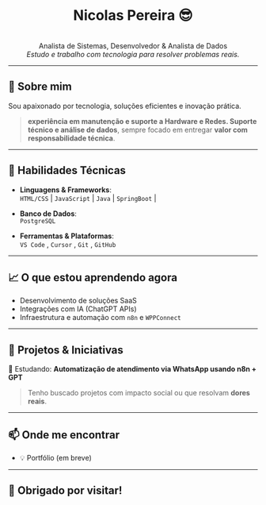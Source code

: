 <h1 align="center">Nicolas Pereira 😎</h1>
<p align="center">
<br> Analista de Sistemas, Desenvolvedor & Analista de Dados </br>
  <i>Estudo e trabalho com tecnologia para resolver problemas reais.</i>
</p>

---

## 💼 Sobre mim

Sou apaixonado por tecnologia, soluções eficientes e inovação prática.  

>  **experiência em manutenção e suporte a Hardware e Redes. Suporte técnico e análise de dados**, sempre focado em entregar **valor com responsabilidade técnica**.

---

## 🧠 Habilidades Técnicas

- **Linguagens & Frameworks**:  
  `HTML/CSS` | `JavaScript` | `Java` | `SpringBoot` | 

- **Banco de Dados**:  
  `PostgreSQL`

- **Ferramentas & Plataformas**:  
  `VS Code` , `Cursor` , `Git` , `GitHub` 
  
---

## 📈 O que estou aprendendo agora

- Desenvolvimento de soluções SaaS
- Integrações com IA (ChatGPT APIs)
- Infraestrutura e automação com `n8n` e `WPPConnect`

---

## 🚀 Projetos & Iniciativas

🔧 Estudando: **Automatização de atendimento via WhatsApp usando n8n + GPT**

> Tenho buscado projetos com impacto social ou que resolvam **dores reais**.

---

## 📫 Onde me encontrar

- 💡 Portfólio (em breve)

---

## 🙏 Obrigado por visitar!
